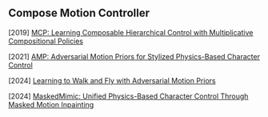 ## Compose Motion Controller

[2019] [MCP: Learning Composable Hierarchical Control with Multiplicative Compositional Policies](https://arxiv.org/abs/1905.09808)

[2021] [AMP: Adversarial Motion Priors for Stylized Physics-Based Character Control](https://arxiv.org/abs/2104.02180)

[2024] [Learning to Walk and Fly with Adversarial Motion Priors](https://arxiv.org/abs/2309.12784)

[2024] [MaskedMimic: Unified Physics-Based Character Control Through Masked Motion Inpainting](https://arxiv.org/abs/2409.14393)
